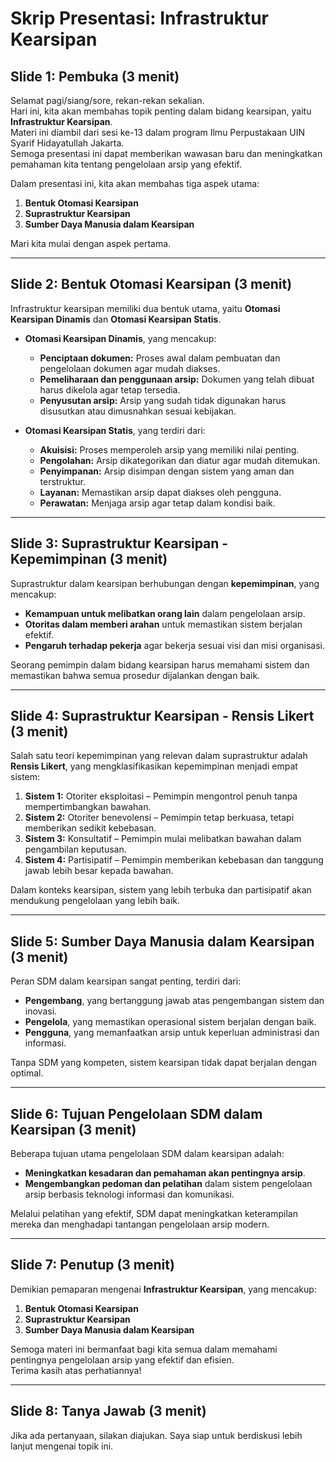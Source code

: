 # Skrip Presentasi: Infrastruktur Kearsipan

## Slide 1: Pembuka (3 menit)
Selamat pagi/siang/sore, rekan-rekan sekalian.  
Hari ini, kita akan membahas topik penting dalam bidang kearsipan, yaitu **Infrastruktur Kearsipan**.  
Materi ini diambil dari sesi ke-13 dalam program Ilmu Perpustakaan UIN Syarif Hidayatullah Jakarta.  
Semoga presentasi ini dapat memberikan wawasan baru dan meningkatkan pemahaman kita tentang pengelolaan arsip yang efektif.  

Dalam presentasi ini, kita akan membahas tiga aspek utama:
1. **Bentuk Otomasi Kearsipan**
2. **Suprastruktur Kearsipan**
3. **Sumber Daya Manusia dalam Kearsipan**

Mari kita mulai dengan aspek pertama.

---

## Slide 2: Bentuk Otomasi Kearsipan (3 menit)
Infrastruktur kearsipan memiliki dua bentuk utama, yaitu **Otomasi Kearsipan Dinamis** dan **Otomasi Kearsipan Statis**.

- **Otomasi Kearsipan Dinamis**, yang mencakup:
  - **Penciptaan dokumen:** Proses awal dalam pembuatan dan pengelolaan dokumen agar mudah diakses.
  - **Pemeliharaan dan penggunaan arsip:** Dokumen yang telah dibuat harus dikelola agar tetap tersedia.
  - **Penyusutan arsip:** Arsip yang sudah tidak digunakan harus disusutkan atau dimusnahkan sesuai kebijakan.

- **Otomasi Kearsipan Statis**, yang terdiri dari:
  - **Akuisisi:** Proses memperoleh arsip yang memiliki nilai penting.
  - **Pengolahan:** Arsip dikategorikan dan diatur agar mudah ditemukan.
  - **Penyimpanan:** Arsip disimpan dengan sistem yang aman dan terstruktur.
  - **Layanan:** Memastikan arsip dapat diakses oleh pengguna.
  - **Perawatan:** Menjaga arsip agar tetap dalam kondisi baik.

---

## Slide 3: Suprastruktur Kearsipan - Kepemimpinan (3 menit)
Suprastruktur dalam kearsipan berhubungan dengan **kepemimpinan**, yang mencakup:
- **Kemampuan untuk melibatkan orang lain** dalam pengelolaan arsip.
- **Otoritas dalam memberi arahan** untuk memastikan sistem berjalan efektif.
- **Pengaruh terhadap pekerja** agar bekerja sesuai visi dan misi organisasi.

Seorang pemimpin dalam bidang kearsipan harus memahami sistem dan memastikan bahwa semua prosedur dijalankan dengan baik.

---

## Slide 4: Suprastruktur Kearsipan - Rensis Likert (3 menit)
Salah satu teori kepemimpinan yang relevan dalam suprastruktur adalah **Rensis Likert**, yang mengklasifikasikan kepemimpinan menjadi empat sistem:
1. **Sistem 1:** Otoriter eksploitasi – Pemimpin mengontrol penuh tanpa mempertimbangkan bawahan.
2. **Sistem 2:** Otoriter benevolensi – Pemimpin tetap berkuasa, tetapi memberikan sedikit kebebasan.
3. **Sistem 3:** Konsultatif – Pemimpin mulai melibatkan bawahan dalam pengambilan keputusan.
4. **Sistem 4:** Partisipatif – Pemimpin memberikan kebebasan dan tanggung jawab lebih besar kepada bawahan.

Dalam konteks kearsipan, sistem yang lebih terbuka dan partisipatif akan mendukung pengelolaan yang lebih baik.

---

## Slide 5: Sumber Daya Manusia dalam Kearsipan (3 menit)
Peran SDM dalam kearsipan sangat penting, terdiri dari:
- **Pengembang**, yang bertanggung jawab atas pengembangan sistem dan inovasi.
- **Pengelola**, yang memastikan operasional sistem berjalan dengan baik.
- **Pengguna**, yang memanfaatkan arsip untuk keperluan administrasi dan informasi.

Tanpa SDM yang kompeten, sistem kearsipan tidak dapat berjalan dengan optimal.

---

## Slide 6: Tujuan Pengelolaan SDM dalam Kearsipan (3 menit)
Beberapa tujuan utama pengelolaan SDM dalam kearsipan adalah:
- **Meningkatkan kesadaran dan pemahaman akan pentingnya arsip**.
- **Mengembangkan pedoman dan pelatihan** dalam sistem pengelolaan arsip berbasis teknologi informasi dan komunikasi.

Melalui pelatihan yang efektif, SDM dapat meningkatkan keterampilan mereka dan menghadapi tantangan pengelolaan arsip modern.

---

## Slide 7: Penutup (3 menit)
Demikian pemaparan mengenai **Infrastruktur Kearsipan**, yang mencakup:
1. **Bentuk Otomasi Kearsipan**
2. **Suprastruktur Kearsipan**
3. **Sumber Daya Manusia dalam Kearsipan**

Semoga materi ini bermanfaat bagi kita semua dalam memahami pentingnya pengelolaan arsip yang efektif dan efisien.  
Terima kasih atas perhatiannya!

---

## Slide 8: Tanya Jawab (3 menit)
Jika ada pertanyaan, silakan diajukan. Saya siap untuk berdiskusi lebih lanjut mengenai topik ini.

